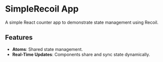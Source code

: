 # SimpleRecoil App  

A simple React counter app to demonstrate state management using Recoil.  

## Features  
- **Atoms**: Shared state management.  
- **Real-Time Updates**: Components share and sync state dynamically.  

